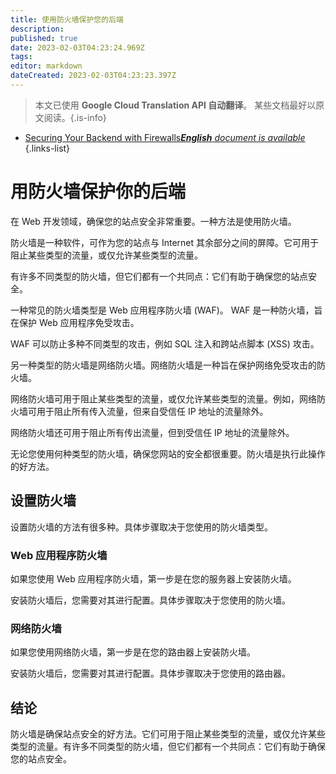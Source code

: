 ```yaml
---
title: 使用防火墙保护您的后端
description: 
published: true
date: 2023-02-03T04:23:24.969Z
tags: 
editor: markdown
dateCreated: 2023-02-03T04:23:23.397Z
---
```


> 本文已使用 **Google Cloud Translation API 自动翻译**。
某些文档最好以原文阅读。{.is-info}



- [Securing Your Backend with Firewalls***English** document is available*](/en/Knowledge-base/Backend/securing-your-backend-with-firewalls)
{.links-list}


# 用防火墙保护你的后端

在 Web 开发领域，确保您的站点安全非常重要。一种方法是使用防火墙。

防火墙是一种软件，可作为您的站点与 Internet 其余部分之间的屏障。它可用于阻止某些类型的流量，或仅允许某些类型的流量。

有许多不同类型的防火墙，但它们都有一个共同点：它们有助于确保您的站点安全。

一种常见的防火墙类型是 Web 应用程序防火墙 (WAF)。 WAF 是一种防火墙，旨在保护 Web 应用程序免受攻击。

WAF 可以防止多种不同类型的攻击，例如 SQL 注入和跨站点脚本 (XSS) 攻击。

另一种类型的防火墙是网络防火墙。网络防火墙是一种旨在保护网络免受攻击的防火墙。

网络防火墙可用于阻止某些类型的流量，或仅允许某些类型的流量。例如，网络防火墙可用于阻止所有传入流量，但来自受信任 IP 地址的流量除外。

网络防火墙还可用于阻止所有传出流量，但到受信任 IP 地址的流量除外。

无论您使用何种类型的防火墙，确保您网站的安全都很重要。防火墙是执行此操作的好方法。

## 设置防火墙

设置防火墙的方法有很多种。具体步骤取决于您使用的防火墙类型。

### Web 应用程序防火墙

如果您使用 Web 应用程序防火墙，第一步是在您的服务器上安装防火墙。

安装防火墙后，您需要对其进行配置。具体步骤取决于您使用的防火墙。

### 网络防火墙

如果您使用网络防火墙，第一步是在您的路由器上安装防火墙。

安装防火墙后，您需要对其进行配置。具体步骤取决于您使用的路由器。

## 结论

防火墙是确保站点安全的好方法。它们可用于阻止某些类型的流量，或仅允许某些类型的流量。有许多不同类型的防火墙，但它们都有一个共同点：它们有助于确保您的站点安全。